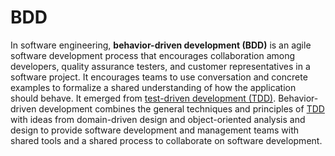 # BDD



In software engineering, **behavior-driven development (BDD)** is an agile software development process that encourages collaboration among developers, quality assurance testers, and customer representatives in a software project. It encourages teams to use conversation and concrete examples to formalize a shared understanding of how the application should behave. It emerged from [test-driven development (TDD)](/wiki/TDD). Behavior-driven development combines the general techniques and principles of [TDD](/wiki/TDD) with ideas from domain-driven design and object-oriented analysis and design to provide software development and management teams with shared tools and a shared process to collaborate on software development.